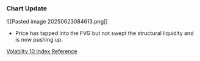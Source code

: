 
### Chart Update

![[Pasted image 20250623084613.png]]

- Price has tapped into the FVG but not swept the structural liquidity and is now pushing up.

[Volatility 10 Index Reference](obsidian://open?vault=the-dojo&file=Synthetic%20Indices%2FVolatility%2010%20Index%2F22-06-25)